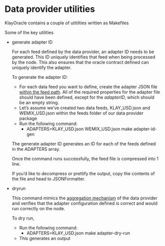 # Data provider utilities

KlayOracle contains a couple of utitilties written as Makefiles

Some of the key utilities&#x20;

*   generate adapter ID

    For each feed defined by the data provider, an adapter ID needs to be generated. This ID uniquely identifies that feed when being processed by the node. This also ensures that the oracle contract defined can uniquely identify the adapter.

    To generate the adapter ID:

    * For each data feed you want to define, create the adapter JSON file [within the feed path](https://www.notion.so/For-data-providers-2f23c3a0b2ef47bca10f495851640090). All of the required properties for the adapter file should have been defined, except for the _adapterID_, which should be an empty string.
    * Let’s assume we’ve created two data feeds, KLAY\_USD.json and WEMIX\_USD.json within the feeds folder of our data provider package
    * Run the following command:
      * ADAPTERS=KLAY\_USD.json WEMIX\_USD.json make adapter-id-gen

    The generate adapter ID generates an ID for each of the feeds defined in the ADAPTERS array.

    Once the command runs successfully, the feed file is compressed into 1 line.

    If you’d like to decompress or prettify the output, copy the contents of the file and head to JSONFormatter.
*   dryrun

    This command mimics the [aggregation mechanism](https://www.notion.so/KlayOracle-Docs-31bff55098ce4b6e96c36df329a9d9de) of the data provider and verifies that the adapter configuration defined is correct and would run correctly on the node.

    To dry run,

    * Run the following command:
      * ADAPTERS=KLAY\_USD.json make adapter-dry-run
    * This generates an output
